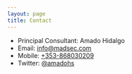 ```yaml
---
layout: page
title: Contact
---
```


- Principal Consultant: Amado Hidalgo
- Email: <a href="mailto:info@madsec.com">info@madsec.com</a>
- Mobile: <a href="tel:+353868030209">+353-868030209</a>
- Twitter: <a href="https://twitter.com/amadohs">@amadohs</a>